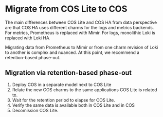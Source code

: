 # Migrate from COS Lite to COS

The main differences between COS Lite and COS HA from data perspective 
are that COS HA uses different charms for the logs and metrics backends.
For metrics, Prometheus is replaced with Mimir. For logs, monolithic 
Loki is replaced with Loki HA.

Migrating data from Prometheus to Mimir or from one charm revision of 
Loki to another is complex and nuanced. At this point, we recommend a 
retention-based phase-out.

## Migration via retention-based phase-out

1. Deploy COS in a separate model next to COS Lite
2. Relate the new COS charms to the same applications COS Lite is related to.
3. Wait for the retention period to elapse for COS Lite.
4. Verify the same data is available both in COS Lite and in COS
5. Decomission COS Lite.